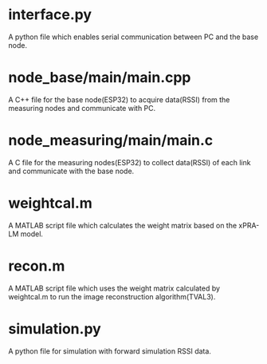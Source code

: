 # interface.py
A python file which enables serial communication between PC and the base node.
# node_base/main/main.cpp
A C++ file for the base node(ESP32) to acquire data(RSSI) from the measuring nodes and communicate with PC.
# node_measuring/main/main.c
A C file for the measuring nodes(ESP32) to collect data(RSSI) of each link and communicate with the base node.
# weightcal.m
A MATLAB script file which calculates the weight matrix based on the xPRA-LM model.
# recon.m
A MATLAB script file which uses the weight matrix calculated by weightcal.m to run the image reconstruction algorithm(TVAL3).
# simulation.py
A python file for simulation with forward simulation RSSI data.
